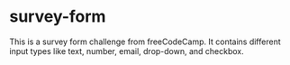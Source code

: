 # survey-form
This is a survey form challenge from freeCodeCamp.
It contains different input types like text, number, email, drop-down, and checkbox.
